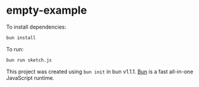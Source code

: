 # empty-example

To install dependencies:

```bash
bun install
```

To run:

```bash
bun run sketch.js
```

This project was created using `bun init` in bun v1.1.1. [Bun](https://bun.sh) is a fast all-in-one JavaScript runtime.
